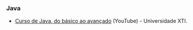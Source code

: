 ### Java
* [Curso de Java, do básico ao avançado](https://www.youtube.com/watch?v=dqL7cG4J6gI&list=PLA03DEA5320ECBF85) (YouTube) - Universidade XTI.
